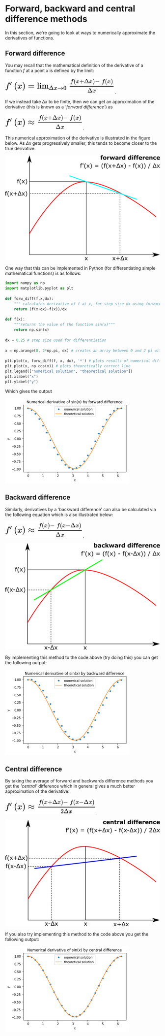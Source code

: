 # Forward, backward and central difference methods

In this section, we're going to look at ways to numerically approximate the derivatives of functions. 

## Forward difference

You may recall that the mathematical definition of the derivative of a function *f* at a point *x* is defined by the limit:

![Equation for derivative of f and point x](images/eqn-derivative.svg).

If we instead take *Δx* to be finite, then we can get an approximation of the derivative (this is known as a *'forward difference'*) as

![Equation for forward difference of f and point x](images/eqn-forward-difference.svg).

This numerical approximation of the derivative is illustrated in the figure below.  As *Δx* gets progressively smaller, this tends to become closer to the true derivative.

![Illustration of forward difference derivative](images/forward-difference.png)

One way that this can be implemented in Python (for differentiating simple mathematical functions) is as follows:

``` python
import numpy as np
import matplotlib.pyplot as plt

def forw_diff(f,x,dx):
    """ calculates derivative of f at x, for step size dx using forward difference method"""
    return (f(x+dx)-f(x))/dx

def f(x):
    """returns the value of the function sin(x)"""
    return np.sin(x)

dx = 0.25 # step size used for differentiation

x = np.arange(0, 2*np.pi, dx) # creates an array between 0 and 2 pi with step size dx

plt.plot(x, forw_diff(f, x, dx), '*') # plots results of numerical differentiation
plt.plot(x, np.cos(x)) # plots theoretically correct line
plt.legend(["numerical solution", "theoretical solution"])
plt.xlabel("x")
plt.ylabel("y")
```

Which gives the output

![Forward difference derivative of sin(x)](images/forw-diff-of-sinx.png)

## Backward difference

Similarly, derivatives by a 'backward difference' can also be calculated via the following equation which is also illustrated below:

![Equation for backward difference of f and point x](images/eqn-backward-difference.svg).

![Illustration of backward difference derivative](images/backward-difference.png)


By implementing this method to the code above (try doing this) you can get the following output:

![Backward difference derivative of sin(x)](images/back-diff-of-sinx.png)

## Central difference

By taking the average of forward and backwards difference methods you get the *'central'* difference which in general gives a much better approximation of the derivative:

![Equation for central difference of f and point x](images/eqn-central-difference.svg).

![Illustration of central difference derivative](images/central-difference.png)


If you also try implementing this method to the code above you get the following output:

![Central difference derivative of sin(x)](images/cent-diff-of-sinx.png)